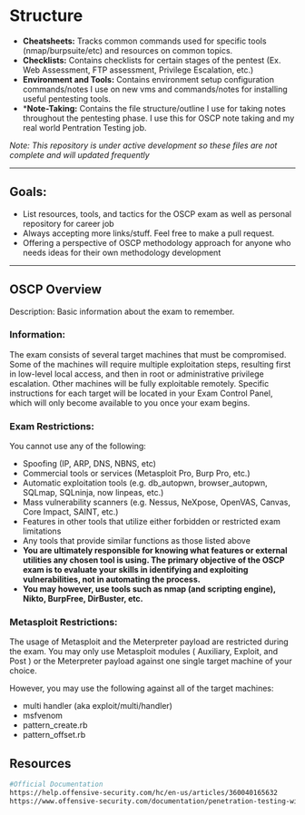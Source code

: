 # Structure
* **Cheatsheets:** Tracks common commands used for specific tools (nmap/burpsuite/etc) and resources on common topics. 
* **Checklists:** Contains checklists for certain stages of the pentest (Ex. Web Assessment, FTP assessment, Privilege Escalation, etc.)
* **Environment and Tools:** Contains environment setup configuration commands/notes I use on new vms and commands/notes for installing useful pentesting tools.
* ***Note-Taking:** Contains the file structure/outline I use for taking notes throughout the pentesting phase. I use this for OSCP note taking and my real world Pentration Testing job. 

*Note: This repository is under active development so these files are not complete and will updated frequently*
***

## Goals:
* List resources, tools, and tactics for the OSCP exam as well as personal repository for career job
* Always accepting more links/stuff. Feel free to make a pull request. 
* Offering a perspective of OSCP methodology approach for anyone who needs ideas for their own methodology development
***

## OSCP Overview
Description: Basic information about the exam to remember. 

### Information:
The exam consists of several target machines that must be compromised. Some of the machines will require multiple exploitation steps, resulting first in low-level local access, and then in root or administrative privilege escalation. Other machines will be fully exploitable remotely. Specific instructions for each target will be located in your Exam Control Panel, which will only become available to you once your exam begins.

### Exam Restrictions:
You cannot use any of the following:
* Spoofing (IP, ARP, DNS, NBNS, etc)
* Commercial tools or services (Metasploit Pro, Burp Pro, etc.)
* Automatic exploitation tools (e.g. db_autopwn, browser_autopwn, SQLmap, SQLninja, now linpeas, etc.)
* Mass vulnerability scanners (e.g. Nessus, NeXpose, OpenVAS, Canvas, Core Impact, SAINT, etc.)
* Features in other tools that utilize either forbidden or restricted exam limitations
* Any tools that provide similar functions as those listed above
* **You are ultimately responsible for knowing what features or external utilities any chosen tool is using. The primary objective of the OSCP exam is to evaluate your skills in identifying and exploiting vulnerabilities, not in automating the process.**
* **You may however, use tools such as nmap (and scripting engine), Nikto, BurpFree, DirBuster, etc.** 

### Metasploit Restrictions:
The usage of Metasploit and the Meterpreter payload are restricted during the exam. You may only use Metasploit modules ( Auxiliary, Exploit, and Post ) or the Meterpreter payload against one single target machine of your choice.

However, you may use the following against all of the target machines:
* multi handler (aka exploit/multi/handler)
* msfvenom
* pattern_create.rb
* pattern_offset.rb

## Resources
```bash
#Official Documentation
https://help.offensive-security.com/hc/en-us/articles/360040165632
https://www.offensive-security.com/documentation/penetration-testing-with-kali.pdf
```
